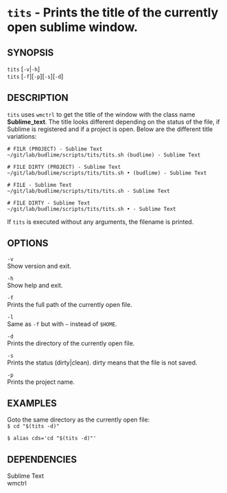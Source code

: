 # `tits` - Prints the title of the currently open sublime window.

SYNOPSIS
--------

`tits` [`-v`|`-h`]  
`tits` [`-f`][`-p`][`-s`][`-d`]  

DESCRIPTION
-----------

`tits` uses `wmctrl` to get the title of the window with the
class name **Sublime_text**. The title looks different depending
on the status of the file, if Sublime is registered and if a project
is open. Below are the different title variations:  

``` text
# FILR (PROJECT) - Sublime Text
~/git/lab/budlime/scripts/tits/tits.sh (budlime) - Sublime Text

# FILE DIRTY (PROJECT) - Sublime Text
~/git/lab/budlime/scripts/tits/tits.sh • (budlime) - Sublime Text

# FILE - Sublime Text
~/git/lab/budlime/scripts/tits/tits.sh - Sublime Text

# FILE DIRTY - Sublime Text
~/git/lab/budlime/scripts/tits/tits.sh • - Sublime Text
```

If `tits` is executed without any arguments, the filename is printed.  


OPTIONS
-------

`-v`  
Show version and exit.

`-h`  
Show help and exit.

`-f`  
Prints the full path of the currently open file.

`-l`  
Same as `-f` but with `~` instead of `$HOME`.

`-d`  
Prints the directory of the currently open file.

`-s`  
Prints the status (dirty|clean). dirty means that the file is not saved.

`-p`  
Prints the project name.

EXAMPLES
--------

Goto the same directory as the currently open file:  
`$ cd "$(tits -d)"`  

`$ alias cds='cd "$(tits -d)"'`  

DEPENDENCIES
------------

Sublime Text  
wmctrl  
